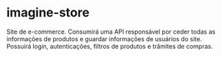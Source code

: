 # imagine-store
Site de e-commerce. Consumirá uma API responsável por ceder todas as informações de produtos e guardar informações de usuários do site. Possuirá login, autenticações, filtros de produtos e trâmites de compras.

